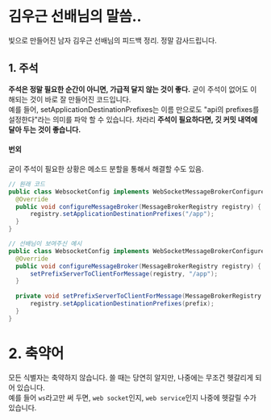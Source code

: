 # 김우근 선배님의 말씀..
빛으로 만들어진 남자 김우근 선배님의 피드백 정리. 정말 감사드립니다.
## 1. 주석
**주석은 정말 필요한 순간이 아니면, 가급적 달지 않는 것이 좋다.** 굳이 주석이 없어도 이해되는 것이 바로 잘 만들어진 코드입니다. <br>
예를 들어, setApplicationDestinationPrefixes는 이름 만으로도
"api의 prefixes를 설정한다"라는 의미를 파악 할 수 있습니다. 차라리 **주석이 필요하다면, 깃 커밋 내역에 달아 두는 것이 좋습니다.**

#### 번외
굳이 주석이 필요한 상황은 메소드 분할을 통해서 해결할 수도 있음.
```java
// 원래 코드
public class WebsocketConfig implements WebSocketMessageBrokerConfigurer {
  @Override
  public void configureMessageBroker(MessageBrokerRegistry registry) {
      registry.setApplicationDestinationPrefixes("/app");
  }
}

// 선배님이 보여주신 예시
public class WebsocketConfig implements WebSocketMessageBrokerConfigurer {
  @Override
  public void configureMessageBroker(MessageBrokerRegistry registry) {
      setPrefixServerToClientForMessage(registry, "/app");
  }
   
  private void setPrefixServerToClientForMessage(MessageBrokerRegistry registry, String prefix) {
      registry.setApplicationDestinationPrefixes(prefix);
  }
}
```
# 2. 축약어
모든 식별자는 축약하지 않습니다. 쓸 때는 당연히 알지만, 나중에는 무조건 헷갈리게 되어 있습니다. <br>
예를 들어 `ws`라고만 써 두면, `web socket`인지, `web service`인지 나중에 헷갈릴 수가 있습니다.

